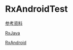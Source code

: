 # RxAndroidTest

[参考资料](http://blog.danlew.net/2014/09/15/grokking-rxjava-part-1)

[RxJava](https://github.com/ReactiveX/RxJava)

[RxAndroid](https://github.com/ReactiveX/RxAndroid)